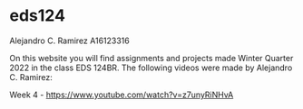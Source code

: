 # eds124
Alejandro C. Ramirez
A16123316

On this website you will find assignments and projects made Winter Quarter 2022 in the class EDS 124BR. The following videos were made by Alejandro C. Ramirez:

Week 4 - https://www.youtube.com/watch?v=z7unyRiNHvA
